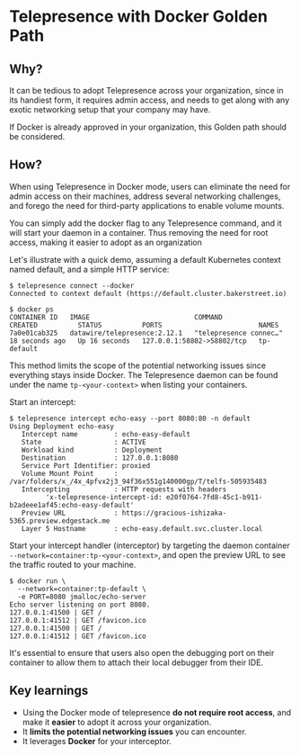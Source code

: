# Telepresence with Docker Golden Path

## Why?

It can be tedious to adopt Telepresence across your organization, since in its handiest form, it requires admin access, and needs to get along with any exotic
networking setup that your company may have.

If Docker is already approved in your organization, this Golden path should be considered.

## How?

When using Telepresence in Docker mode, users can eliminate the need for admin access on their machines, address several networking challenges, and forego the need for third-party applications to enable volume mounts.

You can simply add the docker flag to any Telepresence command, and it will start your daemon in a container. 
Thus removing the need for root access, making it easier to adopt as an organization

Let's illustrate with a quick demo, assuming a default Kubernetes context named default, and a simple HTTP service:

```cli
$ telepresence connect --docker
Connected to context default (https://default.cluster.bakerstreet.io)

$ docker ps
CONTAINER ID   IMAGE                          COMMAND                  CREATED          STATUS          PORTS                        NAMES
7a0e01cab325   datawire/telepresence:2.12.1   "telepresence connec…"   18 seconds ago   Up 16 seconds   127.0.0.1:58802->58802/tcp   tp-default
```

This method limits the scope of the potential networking issues since everything stays inside Docker. The Telepresence daemon can be found under the name `tp-<your-context>` when listing your containers.

Start an intercept:

```cli
$ telepresence intercept echo-easy --port 8080:80 -n default
Using Deployment echo-easy
   Intercept name         : echo-easy-default
   State                  : ACTIVE
   Workload kind          : Deployment
   Destination            : 127.0.0.1:8080
   Service Port Identifier: proxied
   Volume Mount Point     : /var/folders/x_/4x_4pfvx2j3_94f36x551g140000gp/T/telfs-505935483
   Intercepting           : HTTP requests with headers
         'x-telepresence-intercept-id: e20f0764-7fd8-45c1-b911-b2adeee1af45:echo-easy-default'
   Preview URL            : https://gracious-ishizaka-5365.preview.edgestack.me
   Layer 5 Hostname       : echo-easy.default.svc.cluster.local
```

Start your intercept handler (interceptor) by targeting the daemon container `--network=container:tp-<your-context>`, and open the preview URL to see the traffic routed to your machine.

```cli
$ docker run \
  --network=container:tp-default \
  -e PORT=8080 jmalloc/echo-server
Echo server listening on port 8080.
127.0.0.1:41500 | GET /
127.0.0.1:41512 | GET /favicon.ico
127.0.0.1:41500 | GET /
127.0.0.1:41512 | GET /favicon.ico
```

It's essential to ensure that users also open the debugging port on their container to allow them to attach their local debugger from their IDE. 

## Key learnings

* Using the Docker mode of telepresence **do not require root access**, and make it **easier** to adopt it across your organization.
* It **limits the potential networking issues** you can encounter.
* It leverages **Docker** for your interceptor.

